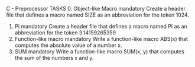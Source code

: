 C - Preprocessor
TASKS
0. Object-like Macro
mandatory
Create a header file that defines a macro named SIZE as an abbreviation for the token 1024.
1. Pi
mandatory
Create a header file that defines a macro named PI as an abbreviation for the token 3.14159265359
3. Function-like macro
mandatory
Write a function-like macro ABS(x) that computes the absolute value of a number x.
4. SUM
mandatory
Write a function-like macro SUM(x, y) that computes the sum of the numbers x and y.
